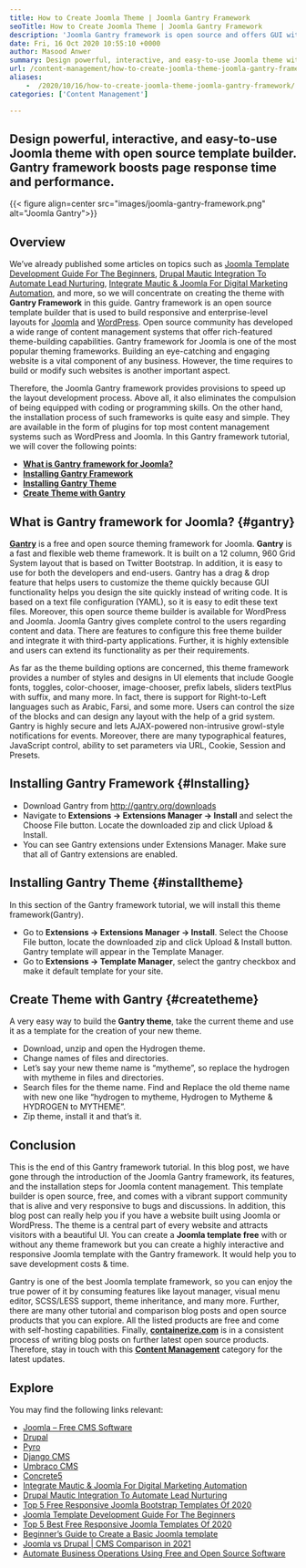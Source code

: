 ```yaml
---
title: How to Create Joomla Theme | Joomla Gantry Framework
seoTitle: How to Create Joomla Theme | Joomla Gantry Framework
description: 'Joomla Gantry framework is open source and offers GUI with drag & drop features, enabling users to quickly build dynamic and responsive Joomla CMS templates.'
date: Fri, 16 Oct 2020 10:55:10 +0000
author: Masood Anwer
summary: Design powerful, interactive, and easy-to-use Joomla theme with open source template builder. Gantry framework boosts page response time and performance.
url: /content-management/how-to-create-joomla-theme-joomla-gantry-framework/
aliases: 
    -  /2020/10/16/how-to-create-joomla-theme-joomla-gantry-framework/
categories: ['Content Management']

---
```

## Design powerful, interactive, and easy-to-use Joomla theme with open source template builder. Gantry framework boosts page response time and performance.

{{< figure align=center src="images/joomla-gantry-framework.png" alt="Joomla Gantry">}}  

## **Overview**

We’ve already published some articles on topics such as [Joomla Template Development Guide For The Beginners][1], [Drupal Mautic Integration To Automate Lead Nurturing][2], [Integrate Mautic & Joomla For Digital Marketing Automation][3], and more, so we will concentrate on creating the theme with **Gantry Framework** in this guide. Gantry framework is an open source template builder that is used to build responsive and enterprise-level layouts for [Joomla][4] and [WordPress][5]. Open source community has developed a wide range of content management systems that offer rich-featured theme-building capabilities. Gantry framework for Joomla is one of the most popular theming frameworks. Building an eye-catching and engaging website is a vital component of any business. However, the time requires to build or modify such websites is another important aspect. 

Therefore, the Joomla Gantry framework provides provisions to speed up the layout development process. Above all, it also eliminates the compulsion of being equipped with coding or programming skills. On the other hand, the installation process of such frameworks is quite easy and simple. They are available in the form of plugins for top most content management systems such as WordPress and Joomla. In this Gantry framework tutorial, we will cover the following points:

  * [**What is Gantry framework for Joomla?**][6]
  * [**Installing Gantry Framework**][7]
  * [**Installing Gantry Theme**][8]
  * [**Create Theme with Gantry**][9]

## What is Gantry framework for Joomla? {#gantry}

[**Gantry**][10] is a free and open source theming framework for Joomla. **Gantry** is a fast and flexible web theme framework. It is built on a 12 column, 960 Grid System layout that is based on Twitter Bootstrap. In addition, it is easy to use for both the developers and end-users. Gantry has a drag & drop feature that helps users to customize the theme quickly because GUI functionality helps you design the site quickly instead of writing code. It is based on a text file configuration (YAML), so it is easy to edit these text files. Moreover, this open source theme builder is available for WordPress and Joomla. Joomla Gantry gives complete control to the users regarding content and data. There are features to configure this free theme builder and integrate it with third-party applications. Further, it is highly extensible and users can extend its functionality as per their requirements. 

As far as the theme building options are concerned, this theme framework provides a number of styles and designs in UI elements that include Google fonts, toggles, color-chooser, image-chooser, prefix labels, sliders textPlus with suffix, and many more. In fact, there is support for Right-to-Left languages such as Arabic, Farsi, and some more. Users can control the size of the blocks and can design any layout with the help of a grid system. Gantry is highly secure and lets AJAX-powered non-intrusive growl-style notifications for events. Moreover, there are many typographical features, JavaScript control, ability to set parameters via URL, Cookie, Session and Presets.

## Installing Gantry Framework {#Installing}

  * Download Gantry from <http://gantry.org/downloads>
  * Navigate to **Extensions -> Extensions Manager -> Install** and select the Choose File button. Locate the downloaded zip and click Upload & Install.
  * You can see Gantry extensions under Extensions Manager. Make sure that all of Gantry extensions are enabled.

## Installing Gantry Theme {#installtheme}

In this section of the Gantry framework tutorial, we will install this theme framework(Gantry). 

  * Go to **Extensions -> Extensions Manager -> Install**. Select the Choose File button, locate the downloaded zip and click Upload & Install button. Gantry template will appear in the Template Manager.
  * Go to **Extensions -> Template Manager**, select the gantry checkbox and make it default template for your site.

## Create Theme with Gantry {#createtheme}

A very easy way to build the **Gantry theme**, take the current theme and use it as a template for the creation of your new theme.

  * Download, unzip and open the Hydrogen theme.
  * Change names of files and directories.
  * Let’s say your new theme name is “mytheme”, so replace the hydrogen with mytheme in files and directories.
  * Search files for the theme name. Find and Replace the old theme name with new one like “hydrogen to mytheme, Hydrogen to Mytheme & HYDROGEN to MYTHEME”.
  * Zip theme, install it and that’s it.

## Conclusion

This is the end of this Gantry framework tutorial. In this blog post, we have gone through the introduction of the Joomla Gantry framework, its features, and the installation steps for Joomla content management. This template builder is open source, free, and comes with a vibrant support community that is alive and very responsive to bugs and discussions. In addition, this blog post can really help you if you have a website built using Joomla or WordPress. The theme is a central part of every website and attracts visitors with a beautiful UI. You can create a **Joomla template free** with or without any theme framework but you can create a highly interactive and responsive Joomla template with the Gantry framework. It would help you to save development costs & time. 

Gantry is one of the best Joomla template framework, so you can enjoy the true power of it by consuming features like layout manager, visual menu editor, SCSS/LESS support, theme inheritance, and many more. Further, there are many other tutorial and comparison blog posts and open source products that you can explore. All the listed products are free and come with self-hosting capabilities. Finally, [**containerize.com**][11] is in a consistent process of writing blog posts on further latest open source products. Therefore, stay in touch with this [**Content Management**][12] category for the latest updates.

## Explore

You may find the following links relevant:

  * [Joomla – Free CMS Software][13]
  * [Drupal][14]
  * [Pyro][15]
  * [Django CMS][16]
  * [Umbraco CMS][17]
  * [Concrete5][18]
  * [Integrate Mautic & Joomla For Digital Marketing Automation][3]
  * [Drupal Mautic Integration To Automate Lead Nurturing][2]
  * [Top 5 Free Responsive Joomla Bootstrap Templates Of 2020][19]
  * [Joomla Template Development Guide For The Beginners][1]
  * [Top 5 Best Free Responsive Joomla Templates Of 2020][19]
  * [Beginner’s Guide to Create a Basic Joomla template][20]
  * [Joomla vs Drupal | CMS Comparison in 2021][21]
  * [Automate Business Operations Using Free and Open Source Software][22]

 [1]: https://blog.containerize.com/2020/09/29/responsive-joomla-templates-tutorial/
 [2]: https://blog.containerize.com/2020/10/14/mautic-and-drupal-integration-to-automate-lead-nurturing/
 [3]: https://blog.containerize.com/2020/10/09/integrate-mautic-with-joomla-for-marketing-automation/
 [4]: https://products.containerize.com/content-management/joomla/
 [5]: https://products.containerize.com/blogging/wordpress/
 [6]: #gantry
 [7]: #Installing
 [8]: #installtheme
 [9]: #createtheme
 [10]: http://gantry.org/
 [11]: https://containerize.com
 [12]: https://blog.containerize.com/category/content-management/
 [13]: https://products.containerize.com/content-management/joomla
 [14]: https://products.containerize.com/content-management/drupal
 [15]: https://products.containerize.com/content-management/pyro
 [16]: https://products.containerize.com/content-management/django
 [17]: https://products.containerize.com/content-management/umbraco
 [18]: https://products.containerize.com/content-management/concrete5
 [19]: https://blog.containerize.com/2020/10/09/top-5-best-free-responsive-joomla-templates-of-2020/
 [20]: https://blog.containerize.com/2021/01/22/beginners-guide-to-create-a-basic-joomla-template/
 [21]: https://blog.containerize.com/2021/11/03/joomla-vs-drupal-cms-comparison-in-2021/
 [22]: https://blog.containerize.com/2020/08/27/automate-business-operations-using-open-source-software/